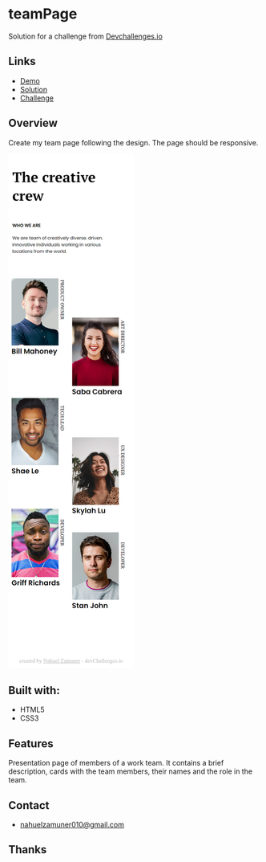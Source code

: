# teamPage

Solution for a challenge from [Devchallenges.io](http://devchallenges.io)

<h2>Links</h2>

- [Demo](https://www.figma.com/file/F8d1qJsorEdY47N74HLxQ4/team-page-challenge?node-id=0%3A1)
- [Solution](https://nahuelzamuner.github.io/teamPage/)
- [Challenge](https://devchallenges.io/challenges/hhmesazsqgKXrTkYkt0U)

<h2>Overview</h2>
Create my team page following the design. The page should be responsive.

![ScreenShoot Mobile Version](./CSS/assets/screnshoot.png)

<h2>Built with:</h2>

- HTML5
- CSS3

<h2>Features</h2>
Presentation page of members of a work team. It contains a brief description, cards with the team members, their names and the role in the team.

<h2>Contact</h2>

- nahuelzamuner010@gmail.com

<h2>Thanks</h2>

